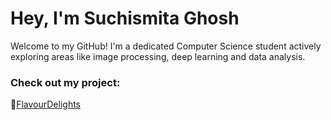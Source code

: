 # Hey, I'm Suchismita Ghosh 

Welcome to my GitHub! 
I'm a dedicated Computer Science student actively exploring areas like image processing, deep learning and data analysis. 

### Check out my project: 
📌[FlavourDelights](https://suchi974.github.io/FLAVOUR-DELIGHTS/)

